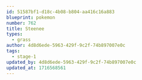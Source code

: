```yaml
---
id: 51587bf1-d18c-4b08-b804-aa416c16a883
blueprint: pokemon
number: 762
title: Steenee
types:
  - grass
author: 4d8d6ede-5963-429f-9c2f-74b897007e0c
tags:
  - stage-1
updated_by: 4d8d6ede-5963-429f-9c2f-74b897007e0c
updated_at: 1716568561
---
```

